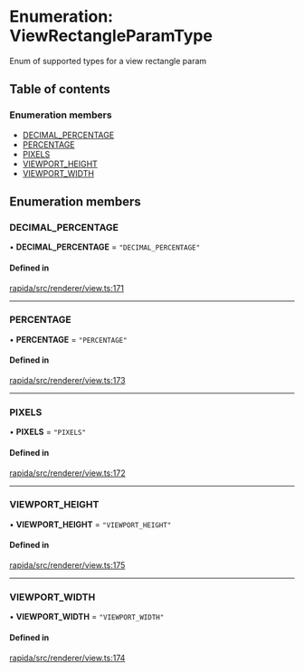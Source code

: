 # Enumeration: ViewRectangleParamType

Enum of supported types for a view rectangle param

## Table of contents

### Enumeration members

- [DECIMAL\_PERCENTAGE](ViewRectangleParamType.md#decimal_percentage)
- [PERCENTAGE](ViewRectangleParamType.md#percentage)
- [PIXELS](ViewRectangleParamType.md#pixels)
- [VIEWPORT\_HEIGHT](ViewRectangleParamType.md#viewport_height)
- [VIEWPORT\_WIDTH](ViewRectangleParamType.md#viewport_width)

## Enumeration members

### DECIMAL\_PERCENTAGE

• **DECIMAL\_PERCENTAGE** = `"DECIMAL_PERCENTAGE"`

#### Defined in

[rapida/src/renderer/view.ts:171](https://gitlab.com/rapidajs/rapida/-/blob/ac79872/packages/rapida/src/renderer/view.ts#L171)

___

### PERCENTAGE

• **PERCENTAGE** = `"PERCENTAGE"`

#### Defined in

[rapida/src/renderer/view.ts:173](https://gitlab.com/rapidajs/rapida/-/blob/ac79872/packages/rapida/src/renderer/view.ts#L173)

___

### PIXELS

• **PIXELS** = `"PIXELS"`

#### Defined in

[rapida/src/renderer/view.ts:172](https://gitlab.com/rapidajs/rapida/-/blob/ac79872/packages/rapida/src/renderer/view.ts#L172)

___

### VIEWPORT\_HEIGHT

• **VIEWPORT\_HEIGHT** = `"VIEWPORT_HEIGHT"`

#### Defined in

[rapida/src/renderer/view.ts:175](https://gitlab.com/rapidajs/rapida/-/blob/ac79872/packages/rapida/src/renderer/view.ts#L175)

___

### VIEWPORT\_WIDTH

• **VIEWPORT\_WIDTH** = `"VIEWPORT_WIDTH"`

#### Defined in

[rapida/src/renderer/view.ts:174](https://gitlab.com/rapidajs/rapida/-/blob/ac79872/packages/rapida/src/renderer/view.ts#L174)
